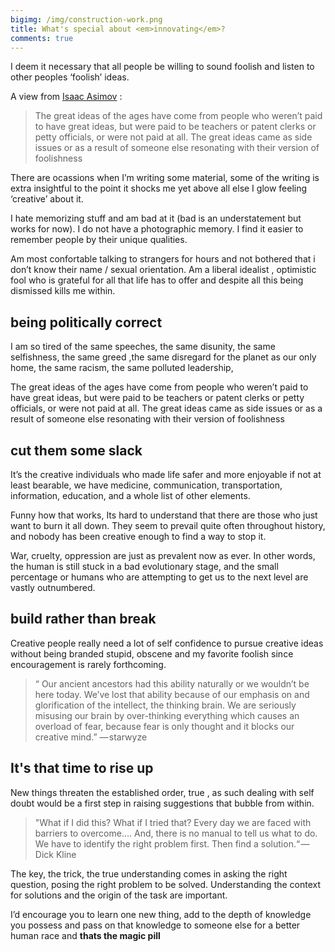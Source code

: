 ```yaml
---
bigimg: /img/construction-work.png
title: What's special about <em>innovating</em>?
comments: true
---
```


I deem it necessary that all people be willing to sound foolish and listen to other peoples ‘foolish’ ideas.

A view from [Isaac Asimov][1] : 
>The great ideas of the ages have come from people who weren’t paid to have great ideas, but were paid to be teachers or patent clerks or petty officials, or were not paid at all.
>The great ideas came as side issues or as a result of someone else resonating with their version of foolishness

There are ocassions when I’m writing some material, some of the writing is extra insightful to the point it shocks me yet above all else I glow feeling ‘creative’ about it.


I hate memorizing stuff and am bad at it (bad is an understatement but works for now). I do not have a photographic memory. I find it easier to remember people by their unique qualities.

Am most confortable talking  to strangers for hours and not bothered that i don’t know their name / sexual orientation. Am a liberal idealist , optimistic fool who is grateful for all that
life has to offer and despite all this being dismissed kills me within.

being politically correct
---
I am so tired of the same speeches, the same disunity, the same selfishness, the same greed ,the same disregard for the planet as our only home, the same racism, the same polluted leadership,

The great ideas of the ages have come from people who weren’t paid to have great ideas, but were paid to be teachers or patent clerks or petty officials, or were not paid at all.
The great ideas came as side issues or as a result of someone else resonating with their version of foolishness

cut them some slack
---
It’s the creative individuals who made life safer and more enjoyable if not at least bearable, we have medicine, communication, transportation, information, education, and a whole list of other elements.


Funny how that works, Its hard to understand that there are those who just want to burn it all down. They seem to prevail quite often throughout history, and nobody has been creative enough to find a way to stop it.


War, cruelty, oppression are just as prevalent now as ever. In other words, the human is still stuck in a bad evolutionary stage, and the small percentage or humans who are attempting to get us to the next level are vastly outnumbered.

build rather than break
---
Creative people really need a lot of self confidence to pursue creative ideas without being branded stupid, obscene and my favorite foolish since encouragement is rarely forthcoming.

>“ Our ancient ancestors had this ability naturally or we wouldn’t be here today. We’ve lost that ability because of our emphasis on and glorification of the intellect, the thinking brain.
>We are seriously misusing our brain by over-thinking everything which causes an overload of fear, because fear is only thought and it blocks our creative mind.”     — starwyze 

It's that time to rise up
---
New things threaten the established order, true , as such dealing with self doubt would be a first step in raising suggestions that bubble from within.
>"What if I did this? What if I tried that? Every day we are faced with barriers to overcome…. And, there is no manual to tell us what to do. We have to identify the right problem first. Then find a solution.“ — Dick Kline


The key, the trick, the true understanding comes in asking the right question, posing the right problem to be solved. Understanding the context for solutions and the origin of the task are important.


I’d encourage you to learn one new thing, add to the depth of knowledge you possess and pass on that knowledge to someone else for a better human race and **thats the magic pill**

[1]: (https://medium.com/r/?url=https%3A%2F%2Fwww.technologyreview.com%2Fs%2F531911%2Fisaac-asimov-asks-how-do-people-get-new-ideas%2F)
